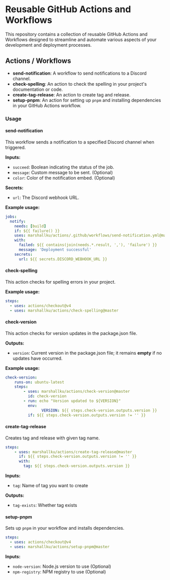 # Reusable GitHub Actions and Workflows

This repository contains a collection of reusable GitHub Actions and Workflows designed to streamline and automate various aspects of your development and deployment processes.

## Actions / Workflows

- **send-notification**: A workflow to send notifications to a Discord channel.
- **check-spelling**: An action to check the spelling in your project's documentation or code.
- **create-tag-release**: An action to create tag and release.
- **setup-pnpm**: An action for setting up `pnpm` and installing dependencies in your GitHub Actions workflow.

### Usage

#### send-notification

This workflow sends a notification to a specified Discord channel when triggered.

**Inputs:**

- `succeed`: Boolean indicating the status of the job.
- `message`: Custom message to be sent. (Optional)
- `color`: Color of the notification embed. (Optional)

**Secrets:**

- `url`: The Discord webhook URL.

**Example usage:**

```yml
jobs:
  notify:
    needs: [build]
    if: ${{ failure() }}
    uses: marshallku/actions/.github/workflows/send-notification.yml@master
    with:
      failed: ${{ contains(join(needs.*.result, ','), 'failure') }}
      message: 'Deployment successful'
    secrets:
      url: ${{ secrets.DISCORD_WEBHOOK_URL }}
```

#### check-spelling

This action checks for spelling errors in your project.

**Example usage:**

```yml
steps:
  - uses: actions/checkout@v4
  - uses: marshallku/actions/check-spelling@master
```

#### check-version

This action checks for version updates in the package.json file.

**Outputs:**

- `version`: Current version in the package.json file; it remains **empty** if no updates have occurred.

**Example usage:**

```yml
check-version:
    runs-on: ubuntu-latest
    steps:
        - uses: marshallku/actions/check-version@master
          id: check-version
        - run: echo "Version updated to ${VERSION}"
          env:
                VERSION: ${{ steps.check-version.outputs.version }}
          if: ${{ steps.check-version.outputs.version != '' }}
```

#### create-tag-release

Creates tag and release with given tag name.

```yml
steps:
    - uses: marshallku/actions/create-tag-release@master
      if: ${{ steps.check-version.outputs.version != '' }}
      with:
        tag: ${{ steps.check-version.outputs.version }}
```

**Inputs:**

- `tag`: Name of tag you want to create

**Outputs:**

- `tag-exists`: Whether tag exists

#### setup-pnpm

Sets up `pnpm` in your workflow and installs dependencies.

```yml
steps:
  - uses: actions/checkout@v4
  - uses: marshallku/actions/setup-pnpm@master
```

**Inputs:**

- `node-version`: Node.js version to use (Optional)
- `npm-registry`: NPM registry to use (Optional)
